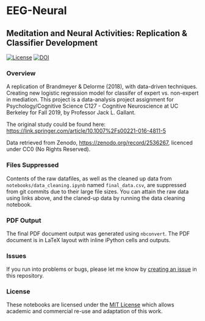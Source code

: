 # EEG-Neural
## Meditation and Neural Activities: Replication &amp; Classifier Development

[![License](https://img.shields.io/github/license/simpeg-research/heagy-2018-em-casing.svg)](https://github.com/yuyang-zhong/project-psyched/blob/master/LICENSE)
[![DOI](https://zenodo.org/badge/DOI/10.5281/zenodo.2536267.svg)](https://doi.org/10.5281/zenodo.2536267)

### Overview
A replication of Brandmeyer & Delorme (2018), with data-driven techniques. Creating new logistic regression model for classifer of expert vs. non-expert in mediation. This project is a data-analysis project assignment for Psychology/Cognitive Science C127 - Cognitive Neuroscience at UC Berkeley for Fall 2019, by Professor Jack L. Gallant.

The original study could be found here: https://link.springer.com/article/10.1007%2Fs00221-016-4811-5

Data retrieved from Zenodo, https://zenodo.org/record/2536267, licenced under CC0 (No Rights Reserved).

### Files Suppressed
Contents of the raw datafiles, as well as the cleaned up data from `notebooks/data_cleaning.ipynb` named `final_data.csv`, are suppressed from git commits due to their large file sizes. You can attain the raw data using links above, and the claned-up data by running the data cleaning notebook. 

### PDF Output
The final PDF document output was generated using `nbconvert`. The PDF document is in LaTeX layout with inline iPython cells and outputs.

### Issues
If you run into problems or bugs, please let me know by [creating an issue](https://github.com/yuyang-zhong/EEG-Neural/issues/new) in this repository.

### License
These notebooks are licensed under the [MIT License](/LICENSE) which allows academic and commercial re-use and adaptation of this work.
